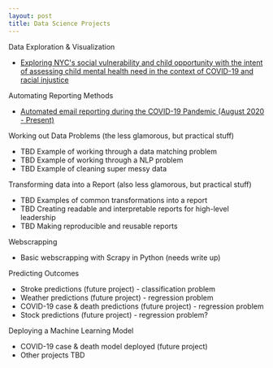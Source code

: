 ```yaml
---
layout: post  
title: Data Science Projects  
---
```


Data Exploration & Visualization
- [Exploring NYC's social vulnerability and child opportunity with the intent of assessing child mental health need in the context of COVID-19 and racial injustice](https://jensennhu.github.io/2020/05/29/MH_Needs/)

Automating Reporting Methods
- [Automated email reporting during the COVID-19 Pandemic (August 2020 - Present)](https://jensennhu.github.io//2020/09/14/COVID19_Email_Report/)

Working out Data Problems (the less glamorous, but practical stuff)
- TBD Example of working through a data matching problem
- TBD Example of working through a NLP problem
- TBD Example of cleaning super messy data

Transforming data into a Report (also less glamorous, but practical stuff)
- TBD Examples of common transformations into a report
- TBD Creating readable and interpretable reports for high-level leadership 
- TBD Making reproducible and reusable reports

Webscrapping 
- Basic webscrapping with Scrapy in Python (needs write up)

Predicting Outcomes
- Stroke predictions (future project) - classification problem
- Weather predictions (future project) - regression problem
- COVID-19 case & death predictions (future project) - regression problem
- Stock predictions (future project) - regression problem?

Deploying a Machine Learning Model
- COVID-19 case & death model deployed (future project)
- Other projects TBD
